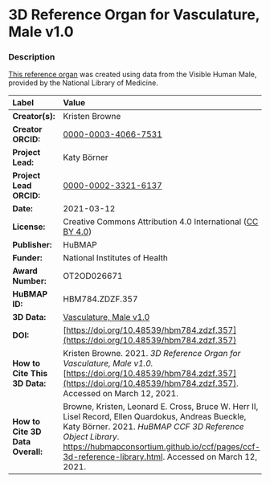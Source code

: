 # 3D Reference Organ for Vasculature, Male v1.0

### Description
[This reference organ](https://hubmapconsortium.github.io/ccf/pages/ccf-3d-reference-library.html) was created using data from the Visible Human Male, provided by the National Library of Medicine.

| Label | Value |
| :------------- |:-------------|
| **Creator(s):** | Kristen Browne |
| **Creator ORCID:** | [0000-0003-4066-7531](https://orcid.org/0000-0003-4066-7531) |
| **Project Lead:** | Katy B&ouml;rner |
| **Project Lead ORCID:** | [0000-0002-3321-6137](https://orcid.org/0000-0002-3321-6137) |
| **Date:** | 2021-03-12 |
| **License:** | Creative Commons Attribution 4.0 International ([CC BY 4.0](https://creativecommons.org/licenses/by/4.0/)) |
| **Publisher:** | HuBMAP |
| **Funder:** | National Institutes of Health |
| **Award Number:** | OT2OD026671 |
| **HuBMAP ID:** | HBM784.ZDZF.357 |
| **3D Data:** | [Vasculature, Male v1.0](https://hubmapconsortium.github.io/ccf-releases/v1.0/models/VH_M_Vasculature.glb) |
| **DOI:** | [https://doi.org/10.48539/hbm784.zdzf.357](https://doi.org/10.48539/hbm784.zdzf.357) |
| **How to Cite This 3D Data:** | Kristen Browne. 2021. *3D Reference Organ for Vasculature, Male v1.0.* [https://doi.org/10.48539/hbm784.zdzf.357](https://doi.org/10.48539/hbm784.zdzf.357). Accessed on March 12, 2021. |
| **How to Cite 3D Data Overall:** | Browne, Kristen, Leonard E. Cross, Bruce W. Herr II, Lisel Record, Ellen Quardokus, Andreas Bueckle, Katy B&ouml;rner. 2021. *HuBMAP CCF 3D Reference Object Library*. https://hubmapconsortium.github.io/ccf/pages/ccf-3d-reference-library.html. Accessed on March 12, 2021. |